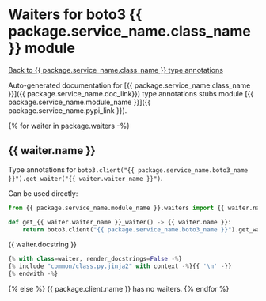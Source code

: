 # Waiters for boto3 {{ package.service_name.class_name }} module

[Back to {{ package.service_name.class_name }} type annotations](./index.md)

Auto-generated documentation for [{{ package.service_name.class_name }}]({{ package.service_name.doc_link}})
type annotations stubs module [{{ package.service_name.module_name }}]({{ package.service_name.pypi_link }}).

{% for waiter in package.waiters -%}
## {{ waiter.name }}

Type annotations for `boto3.client("{{ package.service_name.boto3_name }}").get_waiter("{{ waiter.waiter_name }}")`.

Can be used directly:

```python
from {{ package.service_name.module_name }}.waiters import {{ waiter.name }}

def get_{{ waiter.waiter_name }}_waiter() -> {{ waiter.name }}:
    return boto3.client("{{ package.service_name.boto3_name }}").get_waiter("{{ waiter.waiter_name }}")
```

{{ waiter.docstring }}

```python
{% with class=waiter, render_docstrings=False -%}
{% include "common/class.py.jinja2" with context -%}{{ '\n' -}}
{% endwith -%}
```
{% else %}
{{ package.client.name }} has no waiters.
{% endfor %}
